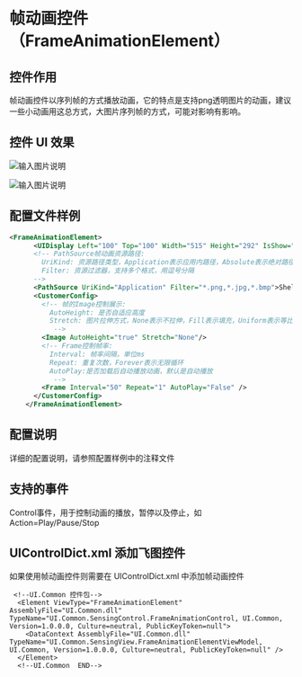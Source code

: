 
# 帧动画控件（FrameAnimationElement）

## 控件作用

帧动画控件以序列帧的方式播放动画，它的特点是支持png透明图片的动画，建议一些小动画用这总方式，大图片序列帧的方式，可能对影响有影响。

## 控件 UI 效果

![输入图片说明](https://sensingstore.oss-cn-shanghai.aliyuncs.com/Troncell/SensingPlatfrom/FrameAnimation1.gif)

![输入图片说明](https://sensingstore.oss-cn-shanghai.aliyuncs.com/Troncell/SensingPlatfrom/FrameAnimation2.gif)

## 配置文件样例

```xml
<FrameAnimationElement>
      <UIDisplay Left="100" Top="100" Width="515" Height="292" IsShow="True" ZIndex="1" UsePercent="false" IsUseCache="True" />
      <!-- PathSource帧动画资源路径:
        UriKind: 资源路径类型，Application表示应用内路径，Absolute表示绝对路径，Relative表示相对路径，Project表示工程路径
        Filter: 资源过滤器，支持多个格式，用逗号分隔
      -->
      <PathSource UriKind="Application" Filter="*.png,*.jpg,*.bmp">Shell\Pages\StarPWallPage\仙鹤序列帧</PathSource>
      <CustomerConfig>
        <!-- 帧的Image控制展示:
          AutoHeight: 是否自适应高度
          Stretch: 图片拉伸方式，None表示不拉伸，Fill表示填充，Uniform表示等比例缩放，UniformToFill
           -->
        <Image AutoHeight="true" Stretch="None"/>
        <!-- Frame控制帧率:
          Interval: 帧率间隔，单位ms
          Repeat: 重复次数，Forever表示无限循环
          AutoPlay:是否加载后自动播放动画，默认是自动播放 
           -->
        <Frame Interval="50" Repeat="1" AutoPlay="False" />
      </CustomerConfig>
    </FrameAnimationElement>
```

## 配置说明

详细的配置说明，请参照配置样例中的注释文件

## 支持的事件

Control事件，用于控制动画的播放，暂停以及停止，如 Action=Play/Pause/Stop

## UIControlDict.xml 添加飞图控件

如果使用帧动画控件则需要在 UIControlDict.xml 中添加帧动画控件

```
 <!--UI.Common 控件包-->
  <Element ViewType="FrameAnimationElement" AssemblyFile="UI.Common.dll" TypeName="UI.Common.SensingControl.FrameAnimationControl, UI.Common, Version=1.0.0.0, Culture=neutral, PublicKeyToken=null">
    <DataContext AssemblyFile="UI.Common.dll" TypeName="UI.Common.SensingView.FrameAnimationElementViewModel, UI.Common, Version=1.0.0.0, Culture=neutral, PublicKeyToken=null" />
  </Element>
  <!--UI.Common  END-->
```

